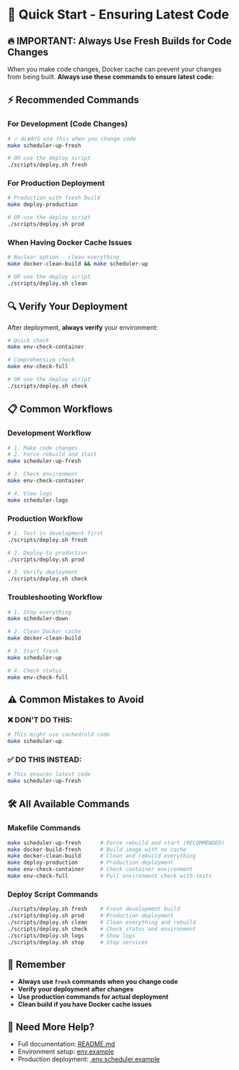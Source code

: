 # 🚀 Quick Start - Ensuring Latest Code

## 🔥 IMPORTANT: Always Use Fresh Builds for Code Changes

When you make code changes, Docker cache can prevent your changes from being built. **Always use these commands to ensure latest code:**

## ⚡ Recommended Commands

### For Development (Code Changes)
```bash
# 🔥 ALWAYS use this when you change code
make scheduler-up-fresh

# OR use the deploy script
./scripts/deploy.sh fresh
```

### For Production Deployment
```bash
# Production with fresh build
make deploy-production

# OR use the deploy script
./scripts/deploy.sh prod
```

### When Having Docker Cache Issues
```bash
# Nuclear option - clean everything
make docker-clean-build && make scheduler-up

# OR use the deploy script
./scripts/deploy.sh clean
```

## 🔍 Verify Your Deployment

After deployment, **always verify** your environment:

```bash
# Quick check
make env-check-container

# Comprehensive check
make env-check-full

# OR use the deploy script
./scripts/deploy.sh check
```

## 📋 Common Workflows

### Development Workflow
```bash
# 1. Make code changes
# 2. Force rebuild and start
make scheduler-up-fresh

# 3. Check environment
make env-check-container

# 4. View logs
make scheduler-logs
```

### Production Workflow
```bash
# 1. Test in development first
./scripts/deploy.sh fresh

# 2. Deploy to production
./scripts/deploy.sh prod

# 3. Verify deployment
./scripts/deploy.sh check
```

### Troubleshooting Workflow
```bash
# 1. Stop everything
make scheduler-down

# 2. Clean Docker cache
make docker-clean-build

# 3. Start fresh
make scheduler-up

# 4. Check status
make env-check-full
```

## ⚠️ Common Mistakes to Avoid

### ❌ DON'T DO THIS:
```bash
# This might use cached/old code
make scheduler-up
```

### ✅ DO THIS INSTEAD:
```bash
# This ensures latest code
make scheduler-up-fresh
```

## 🛠️ All Available Commands

### Makefile Commands
```bash
make scheduler-up-fresh      # Force rebuild and start (RECOMMENDED)
make docker-build-fresh      # Build image with no cache
make docker-clean-build      # Clean and rebuild everything
make deploy-production       # Production deployment
make env-check-container     # Check container environment
make env-check-full          # Full environment check with tests
```

### Deploy Script Commands
```bash
./scripts/deploy.sh fresh    # Fresh development build
./scripts/deploy.sh prod     # Production deployment
./scripts/deploy.sh clean    # Clean everything and rebuild
./scripts/deploy.sh check    # Check status and environment
./scripts/deploy.sh logs     # Show logs
./scripts/deploy.sh stop     # Stop services
```

## 🚨 Remember

- **Always use `fresh` commands when you change code**
- **Verify your deployment after changes**
- **Use production commands for actual deployment**
- **Clean build if you have Docker cache issues**

## 🔗 Need More Help?

- Full documentation: [README.md](README.md)
- Environment setup: [env.example](env.example)
- Production deployment: [.env.scheduler.example](.env.scheduler.example)